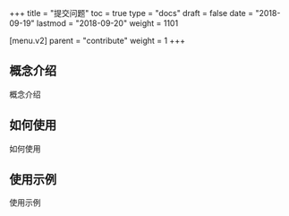 +++
title = "提交问题"
toc = true
type = "docs"
draft = false
date = "2018-09-19"
lastmod = "2018-09-20"
weight = 1101

[menu.v2]
  parent = "contribute"
  weight = 1
+++

## 概念介绍

概念介绍

## 如何使用

如何使用

## 使用示例

使用示例
